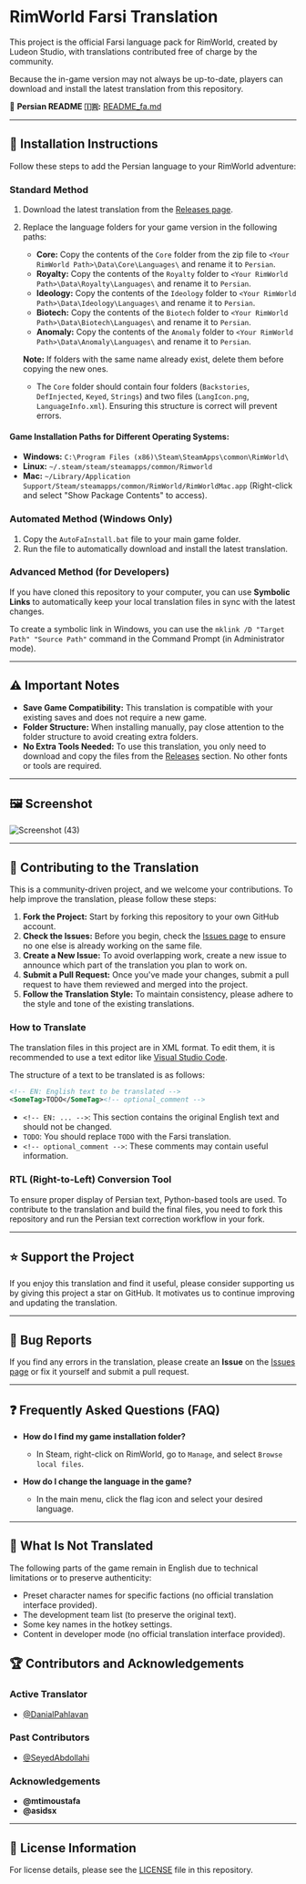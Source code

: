 # RimWorld Farsi Translation

This project is the official Farsi language pack for RimWorld, created by Ludeon Studio, with translations contributed free of charge by the community.

Because the in-game version may not always be up-to-date, players can download and install the latest translation from this repository.

🌟 **Persian README 🇮🇷:** [README_fa.md](https://github.com/Ludeon/RimWorld-Farsi/blob/master/README_fa.md)

---

## 🚀 **Installation Instructions**

Follow these steps to add the Persian language to your RimWorld adventure:

### **Standard Method**

1.  Download the latest translation from the [Releases page](https://github.com/Ludeon/RimWorld-Farsi/releases).
2.  Replace the language folders for your game version in the following paths:

    *   **Core:** Copy the contents of the `Core` folder from the zip file to `<Your RimWorld Path>\Data\Core\Languages\` and rename it to `Persian`.
    *   **Royalty:** Copy the contents of the `Royalty` folder to `<Your RimWorld Path>\Data\Royalty\Languages\` and rename it to `Persian`.
    *   **Ideology:** Copy the contents of the `Ideology` folder to `<Your RimWorld Path>\Data\Ideology\Languages\` and rename it to `Persian`.
    *   **Biotech:** Copy the contents of the `Biotech` folder to `<Your RimWorld Path>\Data\Biotech\Languages\` and rename it to `Persian`.
    *   **Anomaly:** Copy the contents of the `Anomaly` folder to `<Your RimWorld Path>\Data\Anomaly\Languages\` and rename it to `Persian`.

    **Note:** If folders with the same name already exist, delete them before copying the new ones.

    *   The `Core` folder should contain four folders (`Backstories`, `DefInjected`, `Keyed`, `Strings`) and two files (`LangIcon.png`, `LanguageInfo.xml`). Ensuring this structure is correct will prevent errors.

#### **Game Installation Paths for Different Operating Systems:**

*   **Windows:** `C:\Program Files (x86)\Steam\SteamApps\common\RimWorld\`
*   **Linux:** `~/.steam/steam/steamapps/common/Rimworld`
*   **Mac:** `~/Library/Application Support/Steam/steamapps/common/RimWorld/RimWorldMac.app` (Right-click and select "Show Package Contents" to access).

### **Automated Method (Windows Only)**

1.  Copy the `AutoFaInstall.bat` file to your main game folder.
2.  Run the file to automatically download and install the latest translation.

### **Advanced Method (for Developers)**

If you have cloned this repository to your computer, you can use **Symbolic Links** to automatically keep your local translation files in sync with the latest changes.

To create a symbolic link in Windows, you can use the `mklink /D "Target Path" "Source Path"` command in the Command Prompt (in Administrator mode).

---

## ⚠️ **Important Notes**


*   **Save Game Compatibility:** This translation is compatible with your existing saves and does not require a new game.
*   **Folder Structure:** When installing manually, pay close attention to the folder structure to avoid creating extra folders.
*   **No Extra Tools Needed:** To use this translation, you only need to download and copy the files from the [Releases](https://github.com/Ludeon/RimWorld-Farsi/releases) section. No other fonts or tools are required.

---

## 🖼️ **Screenshot**

![Screenshot (43)](https://github.com/user-attachments/assets/87633f91-a012-4567-8f07-15aec21a4be2)

---

## 🤝 **Contributing to the Translation**

This is a community-driven project, and we welcome your contributions. To help improve the translation, please follow these steps:

1.  **Fork the Project:** Start by forking this repository to your own GitHub account.
2.  **Check the Issues:** Before you begin, check the [Issues page](https://github.com/Ludeon/RimWorld-Farsi/issues) to ensure no one else is already working on the same file.
3.  **Create a New Issue:** To avoid overlapping work, create a new issue to announce which part of the translation you plan to work on.
4.  **Submit a Pull Request:** Once you've made your changes, submit a pull request to have them reviewed and merged into the project.
5.  **Follow the Translation Style:** To maintain consistency, please adhere to the style and tone of the existing translations.

### **How to Translate**

The translation files in this project are in XML format. To edit them, it is recommended to use a text editor like [Visual Studio Code](https://code.visualstudio.com/).

The structure of a text to be translated is as follows:

```xml
<!-- EN: English text to be translated -->
<SomeTag>TODO</SomeTag><!-- optional_comment -->
```

*   `<!-- EN: ... -->`: This section contains the original English text and should not be changed.
*   `TODO`: You should replace `TODO` with the Farsi translation.
*   `<!-- optional_comment -->`: These comments may contain useful information.

### **RTL (Right-to-Left) Conversion Tool**

To ensure proper display of Persian text, Python-based tools are used. To contribute to the translation and build the final files, you need to fork this repository and run the Persian text correction workflow in your fork.

---

## ⭐ **Support the Project**

If you enjoy this translation and find it useful, please consider supporting us by giving this project a star on GitHub. It motivates us to continue improving and updating the translation.

---

## 📛 **Bug Reports**

If you find any errors in the translation, please create an **Issue** on the [Issues page](https://github.com/Ludeon/RimWorld-Farsi/issues) or fix it yourself and submit a pull request.

---

## ❓ **Frequently Asked Questions (FAQ)**

*   **How do I find my game installation folder?**
    *   In Steam, right-click on RimWorld, go to `Manage`, and select `Browse local files`.

*   **How do I change the language in the game?**
    *   In the main menu, click the flag icon and select your desired language.

---

## 🚫 **What Is Not Translated**

The following parts of the game remain in English due to technical limitations or to preserve authenticity:

*   Preset character names for specific factions (no official translation interface provided).
*   The development team list (to preserve the original text).
*   Some key names in the hotkey settings.
*   Content in developer mode (no official translation interface provided).


## 🏆 **Contributors and Acknowledgements**

### **Active Translator**
*   [@DanialPahlavan](https://github.com/DanialPahlavan)

### **Past Contributors**
*   [@SeyedAbdollahi](https://github.com/SeyedAbdollahi)

### **Acknowledgements**
*   **@mtimoustafa** 
* **@asidsx**

---

## 📜 **License Information**

For license details, please see the [LICENSE](https://github.com/Ludeon/RimWorld-Farsi/blob/master/LICENSE) file in this repository.
